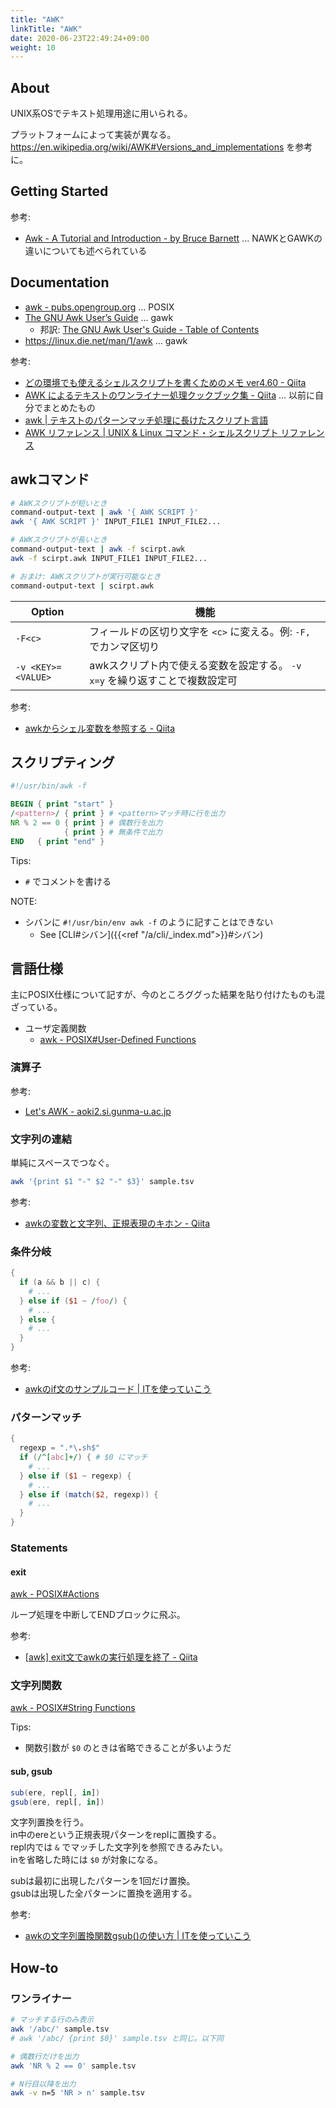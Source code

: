 ```yaml
---
title: "AWK"
linkTitle: "AWK"
date: 2020-06-23T22:49:24+09:00
weight: 10
---
```


## About

UNIX系OSでテキスト処理用途に用いられる。

プラットフォームによって実装が異なる。
https://en.wikipedia.org/wiki/AWK#Versions_and_implementations を参考に。

## Getting Started

参考:

- [Awk - A Tutorial and Introduction - by Bruce Barnett](https://www.grymoire.com/Unix/Awk.html#uh-0) ... NAWKとGAWKの違いについても述べられている

## Documentation

- [awk - pubs.opengroup.org](https://pubs.opengroup.org/onlinepubs/9699919799/utilities/awk.html) ... POSIX
- [The GNU Awk User’s Guide](https://www.gnu.org/software/gawk/manual/gawk.html) ... gawk
  - 邦訳: [The GNU Awk User's Guide - Table of Contents](http://www.kt.rim.or.jp/~kbk/gawk-30/gawk_toc.html)
- https://linux.die.net/man/1/awk ... gawk

参考:

- [どの環境でも使えるシェルスクリプトを書くためのメモ ver4.60 - Qiita](https://qiita.com/richmikan@github/items/bd4b21cf1fe503ab2e5c#awk%E3%82%B3%E3%83%9E%E3%83%B3%E3%83%89)
- [AWK によるテキストのワンライナー処理クックブック集 - Qiita](https://qiita.com/key-amb/items/754a12eda28e7650a47c "AWK によるテキストのワンライナー処理クックブック集 - Qiita") ... 以前に自分でまとめたもの
- [awk | テキストのパターンマッチ処理に長けたスクリプト言語](https://bi.biopapyrus.jp/os/linux/awk.html)
- [AWK リファレンス | UNIX &amp; Linux コマンド・シェルスクリプト リファレンス](https://shellscript.sunone.me/awk.html)

## awkコマンド

```sh
# AWKスクリプトが短いとき
command-output-text | awk '{ AWK SCRIPT }'
awk '{ AWK SCRIPT }' INPUT_FILE1 INPUT_FILE2...

# AWKスクリプトが長いとき
command-output-text | awk -f scirpt.awk
awk -f scirpt.awk INPUT_FILE1 INPUT_FILE2...

# おまけ: AWKスクリプトが実行可能なとき
command-output-text | scirpt.awk
```

 Option | 機能
--------|------
 `-F<c>` | フィールドの区切り文字を `<c>` に変える。例: `-F,` でカンマ区切り
 `-v <KEY>=<VALUE>` | awkスクリプト内で使える変数を設定する。 `-v x=y` を繰り返すことで複数設定可

参考:

- [awkからシェル変数を参照する - Qiita](https://qiita.com/tkykmw/items/1622970830262355a5a3)

## スクリプティング

```awk
#!/usr/bin/awk -f

BEGIN { print "start" }
/<pattern>/ { print } # <pattern>マッチ時に行を出力
NR % 2 == 0 { print } # 偶数行を出力
            { print } # 無条件で出力
END   { print "end" }
```

Tips:

- `#` でコメントを書ける

NOTE:

- シバンに `#!/usr/bin/env awk -f` のように記すことはできない
  - See [CLI#シバン]({{<ref "/a/cli/_index.md">}}#シバン)

## 言語仕様

主にPOSIX仕様について記すが、今のところググった結果を貼り付けたものも混ざっている。

- ユーザ定義関数
  - [awk - POSIX#User-Defined Functions](https://pubs.opengroup.org/onlinepubs/9699919799/utilities/awk.html#tag_20_06_13_15)

### 演算子

参考:

- [Let's AWK - aoki2.si.gunma-u.ac.jp](http://aoki2.si.gunma-u.ac.jp/Hanasi/Algo/letsawk/WhatIsOperator.html)

### 文字列の連結

単純にスペースでつなぐ。

```sh
awk '{print $1 "-" $2 "-" $3}' sample.tsv
```

参考:

- [awkの変数と文字列、正規表現のキホン - Qiita](https://qiita.com/tkykmw/items/89c67530c322baedb002 "awkの変数と文字列、正規表現のキホン - Qiita")

### 条件分岐

```awk
{
  if (a && b || c) {
    # ...
  } else if ($1 ~ /foo/) {
    # ...
  } else {
    # ...
  }
}
```

参考:

- [awkのif文のサンプルコード | ITを使っていこう](https://it-ojisan.tokyo/awk-if/)

### パターンマッチ

```awk
{
  regexp = ".*\.sh$"
  if (/^[abc]+/) { # $0 にマッチ
    # ...
  } else if ($1 ~ regexp) {
    # ...
  } else if (match($2, regexp)) {
    # ...
  }
}
```

### Statements
#### exit

[awk - POSIX#Actions](https://pubs.opengroup.org/onlinepubs/9699919799/utilities/awk.html#tag_20_06_13_09)

ループ処理を中断してENDブロックに飛ぶ。

参考:

- [\[awk\] exit文でawkの実行処理を終了 - Qiita](https://qiita.com/kaw/items/329b524336e1400828b0)

### 文字列関数

[awk - POSIX#String Functions](https://pubs.opengroup.org/onlinepubs/9699919799/utilities/awk.html#tag_20_06_13_13)

Tips:

- 関数引数が `$0` のときは省略できることが多いようだ

#### sub, gsub

```awk
sub(ere, repl[, in])
gsub(ere, repl[, in])
```

文字列置換を行う。  
in中のereという正規表現パターンをreplに置換する。  
repl内では `&` でマッチした文字列を参照できるみたい。  
inを省略した時には `$0` が対象になる。

subは最初に出現したパターンを1回だけ置換。  
gsubは出現した全パターンに置換を適用する。

参考:

- [awkの文字列置換関数gsub()の使い方 | ITを使っていこう](https://it-ojisan.tokyo/awk-gsub/)

## How-to
### ワンライナー

```sh
# マッチする行のみ表示
awk '/abc/' sample.tsv
# awk '/abc/ {print $0}' sample.tsv と同じ。以下同

# 偶数行だけを出力
awk 'NR % 2 == 0' sample.tsv

# N行目以降を出力
awk -v n=5 'NR > n' sample.tsv
```
